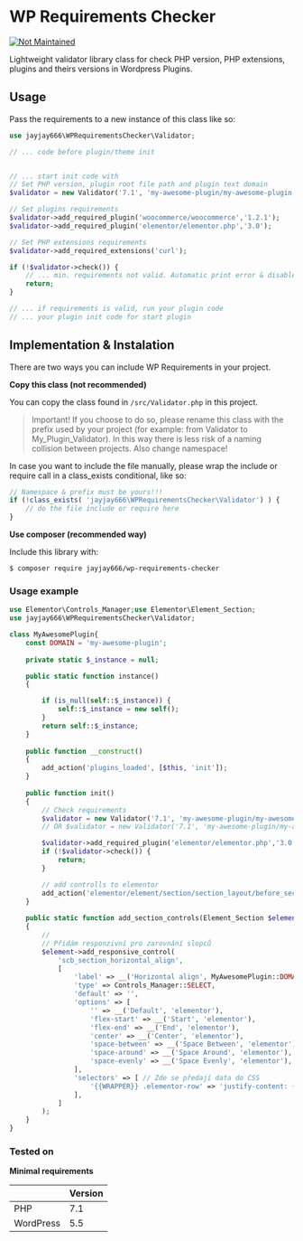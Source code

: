 # WP Requirements Checker

[![Not Maintained](https://img.shields.io/badge/Maintenance%20Level-Not%20Maintained-yellow.svg)](https://gist.github.com/cheerfulstoic/d107229326a01ff0f333a1d3476e068d)

Lightweight validator library class for check PHP version, PHP extensions, plugins and theirs versions in Wordpress
Plugins.

## Usage

Pass the requirements to a new instance of this class like so:

```php
use jayjay666\WPRequirementsChecker\Validator;

// ... code before plugin/theme init


// ... start init code with
// Set PHP version, plugin root file path and plugin text domain
$validator = new Validator('7.1', 'my-awesome-plugin/my-awesome-plugin.php', 'my-awesome-plugin');

// Set plugins requirements
$validator->add_required_plugin('woocommerce/woocommerce','1.2.1');
$validator->add_required_plugin('elementor/elementor.php','3.0');

// Set PHP extensions requirements
$validator->add_required_extensions('curl');

if (!$validator->check()) {
    // ... min. requirements not valid. Automatic print error & disable plugin in check() method ad break code
    return;
}

// ... if requirements is valid, run your plugin code
// ... your plugin init code for start plugin
```

## Implementation & Instalation

There are two ways you can include WP Requirements in your project.

**Copy this class (not recommended)**

You can copy the class found in `/src/Validator.php` in this project.

> Important! If you choose to do so, please rename this class with the prefix used by your project 
> (for example: from Validator to My_Plugin_Validator). 
> In this way there is less risk of a naming collision between projects.
> Also change namespace!

In case you want to include the file manually, please wrap the include or require call in a class_exists conditional, like so:

```php
// Namespace & prefix must be yours!!!
if (!class_exists( 'jayjay666\WPRequirementsChecker\Validator') ) {
    // do the file include or require here
} 
```

**Use composer (recommended way)**

Include this library with:

`$ composer require jayjay666/wp-requirements-checker`

### Usage example

```php
use Elementor\Controls_Manager;use Elementor\Element_Section;
use jayjay666\WPRequirementsChecker\Validator;

class MyAwesomePlugin{
    const DOMAIN = 'my-awesome-plugin';
    
    private static $_instance = null;

    public static function instance()
    {

        if (is_null(self::$_instance)) {
            self::$_instance = new self();
        }
        return self::$_instance;
    }
    
    public function __construct()
    {
        add_action('plugins_loaded', [$this, 'init']);
    }
    
    public function init()
    {
        // Check requirements
        $validator = new Validator('7.1', 'my-awesome-plugin/my-awesome-plugin.php', MyAwesomePlugin::DOMAIN);
        // OR $validator = new Validator('7.1', 'my-awesome-plugin/my-awesome-plugin.php', self::DOMAIN);

        $validator->add_required_plugin('elementor/elementor.php','3.0');
        if (!$validator->check()) {
            return;
        }

        // add controlls to elementor
        add_action('elementor/element/section/section_layout/before_section_end', [__CLASS__, 'add_section_controls']);
    }
  
    public static function add_section_controls(Element_Section $element)
    {
        //
        // Přidám responzivní pro zarovnání slopců
        $element->add_responsive_control(
            'scb_section_horizontal_align',
            [
                'label' => __('Horizontal align', MyAwesomePlugin::DOMAIN),
                'type' => Controls_Manager::SELECT,
                'default' => '',
                'options' => [
                    '' => __('Default', 'elementor'),
                    'flex-start' => __('Start', 'elementor'),
                    'flex-end' => __('End', 'elementor'),
                    'center' => __('Center', 'elementor'),
                    'space-between' => __('Space Between', 'elementor'),
                    'space-around' => __('Space Around', 'elementor'),
                    'space-evenly' => __('Space Evenly', 'elementor'),
                ],
                'selectors' => [ // Zde se předají data do CSS
                    '{{WRAPPER}} .elementor-row' => 'justify-content: {{VALUE}};',
                ],
            ]
        );
    }
}
```

### Tested on

**Minimal requirements**

|  | Version |
|---|---|
| PHP | 7.1 |
| WordPress | 5.5 |
